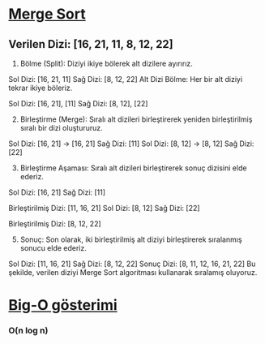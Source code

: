 # <ins>Merge Sort</ins>

## Verilen Dizi: [16, 21, 11, 8, 12, 22]

1. Bölme (Split):
Diziyi ikiye bölerek alt dizilere ayırırız.

Sol Dizi: [16, 21, 11]
Sağ Dizi: [8, 12, 22]
Alt Dizi Bölme:
Her bir alt diziyi tekrar ikiye böleriz.

Sol Dizi: [16, 21], [11]
Sağ Dizi: [8, 12], [22]

2. Birleştirme (Merge):
Sıralı alt dizileri birleştirerek yeniden birleştirilmiş sıralı bir dizi oluştururuz.

Sol Dizi: [16, 21] -> [16, 21]
Sağ Dizi: [11]
Sol Dizi: [8, 12] -> [8, 12]
Sağ Dizi: [22]

3. Birleştirme Aşaması:
Sıralı alt dizileri birleştirerek sonuç dizisini elde ederiz.

Sol Dizi: [16, 21]
Sağ Dizi: [11]

Birleştirilmiş Dizi: [11, 16, 21]
Sol Dizi: [8, 12]
Sağ Dizi: [22]

 Birleştirilmiş Dizi: [8, 12, 22]

5. Sonuç:
Son olarak, iki birleştirilmiş alt diziyi birleştirerek sıralanmış sonucu elde ederiz.

Sol Dizi: [11, 16, 21]
Sağ Dizi: [8, 12, 22]
Sonuç Dizi: [8, 11, 12, 16, 21, 22]
Bu şekilde, verilen diziyi Merge Sort algoritması kullanarak sıralamış oluyoruz. 


# <ins>Big-O gösterimi</ins>

### O(n log n)